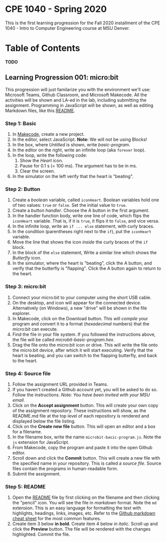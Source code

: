 # CPE 1040 - Spring 2020

This is the first learning progression for the Fall 2020 installment of the CPE 1040 - Intro to Computer Engineering course at MSU Denver.

Table of Contents
=================

**TODO**


## Learning Progression 001: micro:bit

This progression will just familarize you with the environment we'll use: Microsoft Teams, Github Classroom, and Microsoft Makecode. All the activities will be shown and LA-ed in the lab, including submitting the assignment. Programming in JavaScript will be shown, as well as editing Markdown files, like this [README](README.md).

### Step 1: Basic
1. In [Makecode](https://makecode.microbit.org/), create a new project.
2. In the editor, select JavaScript. **Note:** We will not be using Blocks!
3. In the box, where _Untitled_ is shown, write _basic-program_.
4. In the editor on the right, write an infinite loop (aka `forever` loop).
5. In the loop, write the following code:
   1. Show the _Heart_ icon.
   2. Pause for 0.1 s (= 100 ms). The argument has to be in ms.
   3. Clear the screen.
6. In the simulator on the left verify that the heart is "beating".

### Step 2: Button
1. Create a _boolean_ variable, called `iconHeart`. Boolean variables hold one of two values: `true` or `false`. Set the initial value to `true`.
2. Create a _button handler_. Choose the A button in the first argument.
3. In the handler function body, write one line of code, which flips the `iconHeart` variable. That is, if it is `true`, it flips it to `false`, and vice versa.
4. In the infinite loop, write an `if ... else` statement, with curly braces.
5. In the condition (parentheses right next to the `if`), put the `iconHeart` variable.
6. Move the line that shows the icon _inside_ the curly braces of the `if` block.
7. In the block of the `else` statement, Write a similar line which shows the _Butterfly_ icon.
8. In the simulator, where the heart is "beating", click the A button, and verify that the butterfly is "flapping". Click the A button again to return to the heart.

### Step 3: micro:bit
1. Connect your micro:bit to your computer using the short USB cable.
2. On the desktop, and icon will appear for the connected device. Alternatively (on Windows), a new "drive" will be shown in the file explorer.
3. In Makecode, click on the Download button. This will _compile_ your program and convert it to a format (_hexadecimal_ numbers) that the micro:bit can execute.
4. Find the file in your file system. If you followed the instructions above, the file will be called _microbit-basic-program.hex_.
5. Drag the file onto the micro:bit icon or drive. This will write the file onto the micro:bit device, after which it will start executing. Verify that the heart is beating, and you can switch to the flapping butterfly, and back to the heart.

### Step 4: Source file
1. Follow the assignment URL provided in Teams. 
2. If you haven't created a Github account yet, you will be asked to do so. Follow the instructions. _Note: You have been invited with your MSU email._
3. Click on the **Accept assignment** button. This will create your own copy of the assignment repository. These instructions will show, as the README.md file at the top level of each repository is rendered and displayed below the file listing.
4. Click on the **Create new file** button. This will open an editor and a box for a filename.
5. In the filename box, write the name `microbit-basic-program.js`. Note the `js` extension for JavaScript.
6. From Makecode, copy the program and paste it into the open Github editor.
7. Scroll down and click the **Commit** button. This will create a new file with the specified name in your repository. This is called a _source file_. Source files contain the programs in human-readable form.
8. Submit the assignment.

### Step 5: README
1. Open the [README](README.md) file by first clicking on the filename and then clicking the "pencil" icon. You will see the file in _markdown_ format. Note the `md` extension. This is an easy language for formatting the text with highlights, headings, links, images, etc. Refer to the [Github markdown cheat sheet](https://github.com/adam-p/markdown-here/wiki/Markdown-Cheatsheet) for the most common features.
2. Create item 3 below **in bold**. Create item 4 below _in italic_. Scroll up and click the **Preview** button. The file will be rendered with the changes highlighted. Commit the file.

